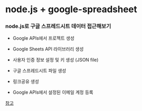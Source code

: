 # node.js + google-spreadsheet
### node.js로 구글 스프레드시트 데이터 접근해보기

- Google APIs에서 프로젝트 생성
- Google Sheets API	라이브러리 생성
- 사용자 인증 정보 설정 및 키 생성 (JSON file)

- 구글 스프레드시트 파일 생성
- 링크공유 생성
- Google APIs에서 설정된 이메일 계정 등록

[참고](https://365ok.co.kr/tj/okdown/3671)
